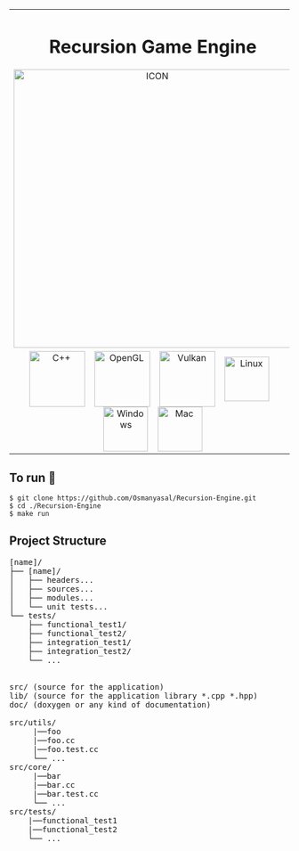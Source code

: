 <table align="center">
    <tr align="center">
        <td>
            <h1 align="center">Recursion Game Engine</h1> 
            <img align="center" alt="ICON" width="500" height="500" src="https://github.com/Osmanyasal/Recursion-Engine/assets/22853419/43181e63-15a4-49d3-98a7-c059f6e34765" /> 
        </td>
    </tr>
    <tr>
        <td> 
            <div align="center">
                <img align="center" alt="C++" width="100px" src="https://github.com/Osmanyasal/Recursion-Engine/assets/22853419/f79dfb8b-ec5e-43a9-b3ec-7db4555b54e0" />
                &nbsp;&nbsp;
                <img align="center" alt="OpenGL" width="100px" src="https://github.com/Osmanyasal/Recursion-Engine/assets/22853419/0564acaf-05a8-485d-b417-48a5c37729ab" />
                &nbsp;&nbsp;
                <img align="center" alt="Vulkan" width="100px" src="https://github.com/Osmanyasal/Recursion-Engine/assets/22853419/5272de0b-83b4-4c8a-a2a7-97d25bd1cd96" /> 
                &nbsp;&nbsp;
                <img align="center" alt="Linux" width="80" src="https://github.com/Osmanyasal/Recursion-Engine/assets/22853419/693cca66-0ecf-451f-94f8-082289456480" />
                &nbsp;&nbsp;
                <img align="center" alt="Windows" width="80" src="https://github.com/Osmanyasal/Recursion-Engine/assets/22853419/c1717d00-63d2-426f-a648-18a2d618f849" />
                &nbsp;&nbsp;
                <img align="center" alt="Mac" width="80" src="https://github.com/Osmanyasal/Recursion-Engine/assets/22853419/a635c69d-cc34-46df-a0ed-de5771609a4d" />
            </div>
        </td> 
    </tr>
</table>  



## To run 🚀 <br>
```console
$ git clone https://github.com/Osmanyasal/Recursion-Engine.git
$ cd ./Recursion-Engine
$ make run
```

## Project Structure
<pre>
[name]/
├── [name]/
│   ├── headers...
│   ├── sources...
│   ├── modules...
│   └── unit tests...
└── tests/
    ├── functional_test1/
    ├── functional_test2/
    ├── integration_test1/
    ├── integration_test2/
    └── ...

     
src/ (source for the application)
lib/ (source for the application library *.cpp *.hpp)
doc/ (doxygen or any kind of documentation)

src/utils/
     |──foo
     |──foo.cc
     |──foo.test.cc
     └── ...
src/core/
     |──bar
     |──bar.cc
     |──bar.test.cc
     └── ...
src/tests/
    |──functional_test1
    |──functional_test2
    └── ...
</pre>


